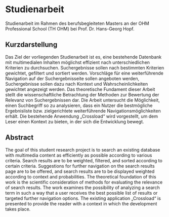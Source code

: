 # Studienarbeit

Studienarbeit im Rahmen des berufsbegleiteten Masters an der OHM Professional School (TH OHM) bei Prof. Dr. Hans-Georg Hopf.

## Kurzdarstellung
Das Ziel der vorliegenden Studienarbeit ist es, eine bestehende Datenbank mit multimedialen Inhalten möglichst effizient nach unterschiedlichen Kriterien zu durchsuchen.
Suchergebnisse sollen nach bestimmten Kriterien gewichtet, gefiltert und sortiert werden. Vorschläge für eine weiterführende Navigation auf der Suchergebnisseite sollen angeboten werden, Suchergebnisse sollen dazu nach Kontext und Wahrscheinlichkeiten gewichtet angezeigt werden.
Das theoretische Fundament dieser Arbeit stellt die wissenschaftliche Betrachtung der Methoden zur Bewertung der Relevanz von Suchergebnissen dar. Die Arbeit untersucht die Möglichkeit, einen Suchbegriff so zu analysieren, dass ein Nutzer die bestmögliche Ergebnisliste bzw. zielgerichtete weiterführende Navigationsmöglichkeiten erhält.
Die bestehende Anwendung „Crossload“ wird vorgestellt, um dem Leser einen Kontext zu bieten, in der sich die Entwicklung bewegt.

## Abstract
The goal of this student research project is to search an existing database with multimedia content as efficiently as possible according to various criteria.
Search results are to be weighted, filtered, and sorted according to certain criteria. Suggestions for further navigation on the search results page are to be offered, and search results are to be displayed weighted according to context and probabilities.
The theoretical foundation of this work is the scientific consideration of methods for evaluating the relevance of search results. The work examines the possibility of analyzing a search term in such a way that a user receives the best possible list of results or targeted further navigation options.
The existing application „Crossload“ is presented to provide the reader with a context in which the development takes place.
